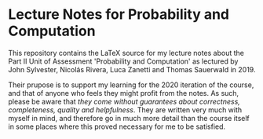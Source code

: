 # Lecture Notes for Probability and Computation

This repository contains the LaTeX source for my lecture notes 
about the Part II Unit of Assessment 'Probability and Computation'
as lectured by John Sylvester, Nicolás Rivera, Luca Zanetti and 
Thomas Sauerwald in 2019. 

Their prupose is to support my learning for the 2020 iteration of 
the course, and that of anyone who feels they might profit from 
the notes. As such, please be aware that *they come without 
guarantees about correctness, completeness, quality and 
helpfulness*. They are written very much with myself in mind, and
therefore go in much more detail than the course itself in some
places where this proved necessary for me to be satisfied. 


